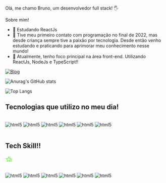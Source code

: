 Olá, me chamo Bruno, um desenvolvedor full stack! 🖐️

 Sobre mim!
  
- 🌱 Estudando ReactJs
- 💬 Tive meu primeiro contato com programação no final de 2022, mas desde criança sempre tive a paixão por tecnologia. Desde então venho estudando e praticando para aprimorar meu conhecimento nesse mundo!
- 🚀 Atualmente, tenho foco principal na área front-end. Utilizando ReactJs, NodeJs e TypeScript!!

[![Blog](https://img.shields.io/badge/LinkedIn-0077B5?style=for-the-badge&logo=linkedin&logoColor=white)](https://www.linkedin.com/in/bruno-shizukuda-586b2324a/)


![Anurag's GitHub stats](https://github-readme-stats.vercel.app/api?username=BrunoShizukuda&show_icons=true&theme=tokyonight)

![Top Langs](https://github-readme-stats.vercel.app/api/top-langs/?username=BrunoShizukuda&layout=compact)

## Tecnologias que utilizo no meu dia!

<div style="display: inline_block"><br/>
    <img alt="html5" src="https://img.shields.io/badge/HTML5-E34F26?style=for-the-badge&logo=html5&logoColor=white">
    <img alt="html5" src="https://img.shields.io/badge/CSS3-1572B6?style=for-the-badge&logo=css3&logoColor=white">
    <img alt="html5" src="https://img.shields.io/badge/JavaScript-F7DF1E?style=for-the-badge&logo=javascript&logoColor=black">
    <img alt="html5" src="https://img.shields.io/badge/TypeScript-007ACC?style=for-the-badge&logo=typescript&logoColor=white">
    <img alt="html5" src="https://img.shields.io/badge/React-20232A?style=for-the-badge&logo=react&logoColor=61DAFB">
    <img alt="html5" src="https://img.shields.io/badge/Node.js-43853D?style=for-the-badge&logo=node.js&logoColor=white">
    
</div>
<br/>

 ## Tech Skill!!
 <svg xmlns="http://www.w3.org/2000/svg" height="24px" viewBox="0 -960 960 960" width="24px" fill="#75FB4C"><path d="m668-380 152-130 120 10-176 153 52 227-102-62-46-198Zm-94-292-42-98 46-110 92 217-96-9ZM294-287l126-76 126 77-33-144 111-96-146-13-58-136-58 135-146 13 111 97-33 143ZM173-120l65-281L20-590l288-25 112-265 112 265 288 25-218 189 65 281-247-149-247 149Zm247-340Z"/></svg>
 
<div style="display: inline_block"><br/>
    <img alt="html5" src="https://img.shields.io/badge/jQuery-0769AD?style=for-the-badge&logo=jquery&logoColor=white">
    <img alt="html5" src="https://img.shields.io/badge/Sass-CC6699?style=for-the-badge&logo=sass&logoColor=white">
    <img alt="html5" src="https://img.shields.io/badge/Express.js-404D59?style=for-the-badge">
    <img alt="html5" src="https://img.shields.io/badge/Vue.js-35495E?style=for-the-badge&logo=vue.js&logoColor=4FC08D">
    <img alt="html5" src="https://img.shields.io/badge/MySQL-00000F?style=for-the-badge&logo=mysql&logoColor=white">
     <img alt="html5" src="https://img.shields.io/badge/Tailwind_CSS-38B2AC?style=for-the-badge&logo=tailwind-css&logoColor=white">
</div>


